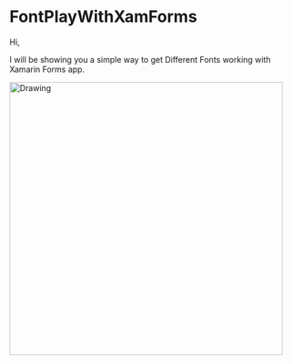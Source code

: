 # FontPlayWithXamForms
Hi,

I will be showing you a simple way to get Different Fonts working with Xamarin Forms app.


<img src="https://github.com/SurajB-2601/FontPlayWithXamForms/edit/master/FontPlay21.png" alt="Drawing" width="480" /> 



